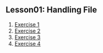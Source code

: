 ## Lesson01: Handling File
1. [Exercise 1](exercise01.md)
2. [Exercise 2](exercise02.md)
3. [Exercise 3](exercise03.md)
4. [Exercise 4](exercise04.md)